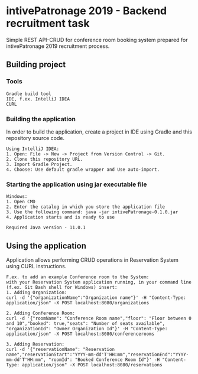 # intivePatronage 2019 - Backend recruitment task

Simple REST API-CRUD for conference room booking system prepared for intivePatronage 2019 recruitment process. 

## Building project

### Tools
```
Gradle build tool
IDE, f.ex. IntelliJ IDEA
CURL
```

### Building the application

In order to build the application, create a project in IDE using Gradle and this repository source code.

```
Using IntelliJ IDEA:
1. Open: File -> New -> Project from Version Control -> Git.
2. Clone this repository URL.
3. Import Gradle Project.
4. Choose: Use default gradle wrapper and Use auto-import.
```

### Starting the application using jar executable file

```
Windows:
1. Open CMD
2. Enter the catalog in which you store the application file
3. Use the following command: java -jar intivePatronage-0.1.0.jar
4. Application starts and is ready to use

Required Java version - 11.0.1
```

## Using the application

Application allows performing CRUD operations in Reservation System using CURL instructions.

```
F.ex. to add an example Conference room to the System: 
with your Reservation System application running, in your command line (f.ex. Git Bash shell for Windows) insert:
1. Adding Organization: 
curl -d '{"organizationName":"Organization name"}' -H "Content-Type: application/json" -X POST localhost:8080/organizations

2. Adding Conference Room: 
curl -d '{"roomName": "Conference Room name","floor": "Floor between 0 and 10","booked": true,"seats": "Number of seats available", "organizationId": "Owner Organization Id"}' -H "Content-Type: application/json" -X POST localhost:8080/conferencerooms

3. Adding Reservation:
curl -d '{"reservationName": "Reservation name","reservationStart":"YYYY-mm-dd'T'HH:mm","reservationEnd":"YYYY-mm-dd'T'HH:mm", "roomId": "Booked Conference Room Id"}' -H "Content-Type: application/json" -X POST localhost:8080/reservations
```
